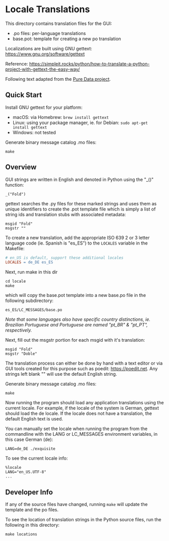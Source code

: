 Locale Translations
===================

This directory contains translation files for the GUI:

* .po files: per-language translations
* base.pot: template for creating a new po translation

Localizations are built using GNU gettext: https://www.gnu.org/software/gettext

Reference: https://simpleit.rocks/python/how-to-translate-a-python-project-with-gettext-the-easy-way/

Following text adapted from the [Pure Data project](https://github.com/pure-data/pure-data/blob/master/po/README.txt).

Quick Start
-----------

Install GNU gettext for your platform:

* macOS: via Homebrew: `brew install gettext`
* Linux: using your package manager, ie. for Debian: `sudo apt-get install gettext`
* Windows: not tested

Generate binary message catalog .mo files:

    make

Overview
--------

GUI strings are written in English and denoted in Python using the "\_()" function:

    _("Fold")

gettext searches the .py files for these marked strings and uses them as
unique identifiers to create the .pot template file which is simply a list of
string ids and translation stubs with associated metadata:

    msgid "Fold"
    msgstr ""

To create a new translation, add the appropriate ISO 639 2 or 3 letter language
code (ie. Spanish is "es_ES") to the `LOCALES` variable in the Makefile:

```Makefile
# en_US is default, support these additional locales
LOCALES = de_DE es_ES
```

Next, run make in this dir

    cd locale
    make

which will copy the base.pot template into a new base.po file in the following
subdirectory:
~~~
es_ES/LC_MESSAGES/base.po
~~~

_Note that some languages also have specific country distinctions, ie. Brazilian
Portuguese and Portuguese are named "pt_BR" & "pt_PT", respectively._

Next, fill out the msgstr portion for each msgid with it's translation:

    msgid "Fold"
    msgstr "Doble"

The translation process can either be done by hand with a text editor or via GUI
tools created for this purpose such as poedit: https://poedit.net. Any strings
left blank "" will use the default English string.

Generate binary message catalog .mo files:

    make

Now running the program should load any application translations using the
current locale. For example, if the locale of the system is German, gettext
should load the de locale. If the locale does not have a translation, the
default English text is used.

You can manually set the locale when running the program from the commandline
with the LANG or LC_MESSAGES environment variables, in this case German (de):

    LANG=de_DE ./exquisite

To see the current locale info:

    %locale
    LANG="en_US.UTF-8"
    ...

Developer Info
--------------

If any of the source files have changed, running `make` will update the template
and the po files.

To see the location of translation strings in the Python source files, run the
following in this directory:

    make locations
